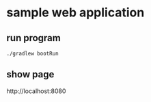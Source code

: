 # sample web application

## run program

```shell
./gradlew bootRun
```

## show page

http://localhost:8080
